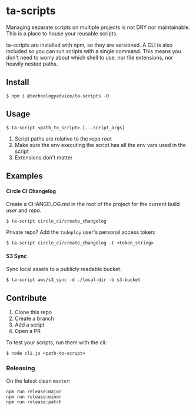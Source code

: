 ta-scripts
==========
Managing separate scripts on multiple projects is not DRY nor maintainable.
This is a place to house your reusable scripts.

ta-scripts are installed with npm, so they are versioned.
A CLI is also included so you can run scripts with a single command.
This means you don't need to worry about which shell to use, nor file extensions, nor heavily nested paths.

## Install

    $ npm i @technologyadvice/ta-scripts -D

## Usage

    $ ta-script <path_to_script> [...script_args]

1. Script paths are relative to the repo root
1. Make sure the env executing the script has all the env vars used in the script
1. Extensions don't matter

## Examples

#### Circle CI Changelog

Create a CHANGELOG.md in the root of the project for the current build _user_ and _repo_.

    $ ta-script circle_ci/create_changelog

Private repo?  Add the `tadeploy` user's personal access token:

    $ ta-script circle_ci/create_changelog -t <token_string>

#### S3 Sync

Sync local assets to a publicly readable bucket.

    $ ta-script aws/s3_sync -d ./local-dir -b s3-bucket

## Contribute

1. Clone this repo
1. Create a branch
1. Add a script
1. Open a PR

To test your scripts, run them with the cli:

    $ node cli.js <path-to-script>

### Releasing

On the latest clean `master`:

    npm run release:major
    npm run release:minor
    npm run release:patch
